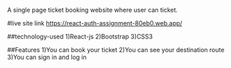 A single page ticket booking website where user can ticket.

#live site link
https://react-auth-assignment-80eb0.web.app/

##technology-used
1)React-js
2)Bootstrap
3)CSS3

##Features
1)You can book your ticket
2)You can see your destination route
3)You can sign in and log in 